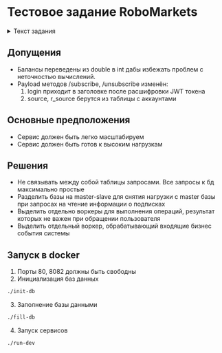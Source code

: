# Тестовое задание RoboMarkets

<details>
  <summary>Текст задания</summary>
  Дано. 
  
  БД со следующей структурой и данными.

```sql
# DROP TABLE IF EXISTS `account`;

CREATE TABLE `account` (
`login` bigint(20) unsigned NOT NULL COMMENT 'account',
`source` int(10) unsigned NOT NULL,
`balance_usd` double DEFAULT '0' COMMENT 'account balance',
`balance_usd_sub` double DEFAULT '0' COMMENT 'subscription network balance',
PRIMARY KEY (`source`, `login`)
) ENGINE=InnoDB;

INSERT INTO `account` VALUES
('60000000000060839', '203', '20', '0'),
('60000000000060840', '203', '10', '0'),
('60000000000061841', '203', '20', '0'),
('60000000000062842', '203', '30', '0'),
('60000000000063843', '203', '40', '0'),
('60000000000064844', '203', '50', '0'),
('60000000000065845', '203', '60', '0'),
('60000000000066847', '203', '70', '0'),
('60000000000067850', '203', '80', '0'),
('60000000000068851', '203', '90', '0'),
('60000000000069853', '203', '80', '0'),
('60000000000070854', '203', '70', '0'),
('60000000000071855', '203', '60', '0'),
('60000000000072854', '203', '50', '0'),
('60000000000073855', '203', '40', '0');

# DROP TABLE IF EXISTS `subscription`;

CREATE TABLE `subscription` (
`login` bigint(20) unsigned NOT NULL COMMENT 'trader account',
`source` int(10) unsigned NOT NULL COMMENT 'trader source',
`r_login` bigint(20) unsigned NOT NULL COMMENT 'investor account',
`r_source` int(10) unsigned NOT NULL COMMENT 'investor source',
PRIMARY KEY (`source`,`login`,`r_source`,`r_login`),
KEY `r_idx` (`r_source`,`r_login`,`source`,`login`)
) ENGINE=InnoDB;

INSERT INTO `subscription` VALUES

# 1й треугольник

('60000000000060839', '203', '60000000000060840', '203'),
('60000000000060840', '203', '60000000000061841', '203'),
('60000000000061841', '203', '60000000000060839', '203'),

# 2й треугольник

('60000000000062842', '203', '60000000000063843', '203'),
('60000000000062842', '203', '60000000000064844', '203'),
('60000000000064844', '203', '60000000000063843', '203'),

# ромб

('60000000000064844', '203', '60000000000065845', '203'),
('60000000000064844', '203', '60000000000066847', '203'),
('60000000000065845', '203', '60000000000067850', '203'),
('60000000000066847', '203', '60000000000067850', '203'),

# узлы 2го треугольника

('60000000000063843', '203', '60000000000068851', '203'),
('60000000000063843', '203', '60000000000069853', '203'),

# узлы ромба

('60000000000067850', '203', '60000000000070854', '203'),
('60000000000067850', '203', '60000000000071855', '203');

```

Задание.

Реализовать nodejs сервис, предоставляющий следующий HTTP API для работы с данными БД.

Произвести первоначальный рассчет балансов подписок (баланс сети подписок).
Баланс сети подписок (subscription network balance) для провайдера - это сумма собственного баланса провайдера и балансов всех аккаунтов, подписанных на него как непосредственно, так и через другие аккаунты на всех уровнях.

Любой счет не может входить в сеть подписок более одного раза.

GET /rating
Выдача счетов, отсортированных по балансу подписок + количество подписчиков сети result = [ { source, login, balance_usd, balance_usd_sub, subscribers_count } ]

POST /subscribe
Cоздание подписки, добавляет запись в `subscription` + приводит к пересчету баланса сети
payload = { login, source, r_login, r_sorce }

POST /unsubscribe
Удаление подписки, удаляет строку из `subscription` + приводит к пересчету баланса сети
payload = { login, source, r_login, r_sorce }

Дополнительные задания (не обязательно, будет являться плюсом)

- При создании и удалении подписок, пересчитывать балансы сети аккаунтов, затронутых этим изменением (балансы в затронутой части сети подписок).
- Спроектировать и реализовать API метод изменения баланса счета, приводящий к пересчету баланса сети.

Пояснения:

- Язык: javascript nodejs + возможны модули для работы с СУБД и HTTP
- СУБД: Предпочтительно MYSQL
- Для выполнения задания можно использовать любые средства SQL, PLSQL и тд
- Возможно расширение структуры таблиц (добавление полей, индексов и тд)
- Возможно добавление новых таблиц
- Возможно привлечение любых средств и технологий, целесообразность применения которых мы будем обсуждать на собеседовании
</details>

## Допущения

- Балансы переведены из double в int дабы избежать проблем с неточностью вычислений.
- Payload методов /subscribe, /unsubscribe изменён:
  1. login приходит в заголовке после расшифровки JWT токена
  2. source, r_source берутся из таблицы с аккаунтами

## Основные предположения

- Сервис должен быть легко масштабируем
- Сервис должен быть готов к высоким нагрузкам

## Решения

- Не связывать между собой таблицы запросами. Все запросы к бд максимально простые
- Разделить базы на master-slave для снятия нагрузки с master базы при запросах на чтение информации о подписках
- Выделить отдельно воркеры для выполнения операций, результат которых не важен при обращении пользователя
- Выделить отдельный воркер, обрабатывающий входящие бизнес события системы

## Запуск в docker

1. Порты 80, 8082 должны быть свободны
2. Инициализация баз данных

```bash
./init-db
```

3. Заполнение базы данными

```bash
./fill-db
```

4. Запуск сервисов

```bash
./run-dev
```
